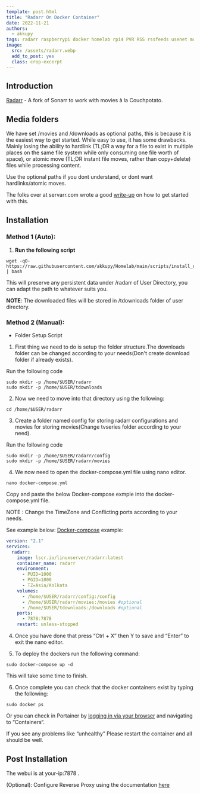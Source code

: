 ```yaml
---
template: post.html
title: "Radarr On Docker Container"
date: 2022-11-21
authors:
  - akkupy
tags: radarr raspberrypi docker homelab rpi4 PVR RSS rssfeeds usenet movies
image:
  src: /assets/radarr.webp
  add_to_post: yes
  class: crop-excerpt
---
```



## Introduction

[Radarr](https://github.com/Radarr/Radarr) - A fork of Sonarr to work with movies à la Couchpotato.

## Media folders

We have set /movies and /downloads as optional paths, this is because it is the easiest way to get started. While easy to use, it has some drawbacks. Mainly losing the ability to hardlink (TL;DR a way for a file to exist in multiple places on the same file system while only consuming one file worth of space), or atomic move (TL;DR instant file moves, rather than copy+delete) files while processing content.

Use the optional paths if you dont understand, or dont want hardlinks/atomic moves.

The folks over at servarr.com wrote a good [write-up](https://wiki.servarr.com/docker-guide#consistent-and-well-planned-paths) on how to get started with this.

## Installation

### Method 1 (Auto):

1. **Run the following script**

```
wget -qO- https://raw.githubusercontent.com/akkupy/Homelab/main/scripts/install_radarr.sh | bash
```

This will preserve any persistent data under /radarr of User Directory, you can adapt the path to whatever suits you.

**NOTE**: The downloaded files will be stored in /tdownloads folder of user directory.

### Method 2 (Manual):

* Folder Setup Script

1. First thing we need to do is setup the folder structure.The downloads folder can be changed according to your needs(Don't create download folder if already exists).

Run the following code
```
sudo mkdir -p /home/$USER/radarr
sudo mkdir -p /home/$USER/tdownloads
```

2. Now we need to move into that directory using the following:

```
cd /home/$USER/radarr
```
3. Create a folder named config for storing radarr configurations and movies for storing movies(Change tvseries folder according to your need).

Run the following code
```
sudo mkdir -p /home/$USER/radarr/config
sudo mkdir -p /home/$USER/radarr/movies
```
4. We now need to open the docker-compose.yml file using nano editor.

```
nano docker-compose.yml
```
Copy and paste the below Docker-compose exmple into the docker-compose.yml file.

NOTE : Change the TimeZone and Conflicting ports according to your needs.

See example below:
[Docker-compose](https://docs.docker.com/compose/install/) example:

```yaml
version: "2.1"
services:
  radarr:
    image: lscr.io/linuxserver/radarr:latest
    container_name: radarr
    environment:
      - PUID=1000
      - PGID=1000
      - TZ=Asia/Kolkata
    volumes:
      - /home/$USER/radarr/config:/config
      - /home/$USER/radarr/movies:/movies #optional
      - /home/$USER/tdownloads:/downloads #optional
    ports:
      - 7878:7878
    restart: unless-stopped
```
4. Once you have done that press “Ctrl + X” then Y to save and “Enter” to exit the nano editor.

5. To deploy the dockers run the following command:

```
sudo docker-compose up -d
```

This will take some time to finish.

6. Once complete you can check that the docker containers exist by typing the following:

```
sudo docker ps
```

Or you can check in Portainer by [logging in via your browser](https://github.com/akkupy/Homelab#login-to-portainer) and navigating to “Containers“.

If you see any problems like “unhealthy” Please restart the container and all should be well.

## Post Installation

The webui is at your-ip:7878 .

(Optional): Configure Reverse Proxy using the documentation [here](https://github.com/akkupy/Homelab/blob/main/docs/nginx_proxy_manager.md#first-proxy-host-setup)